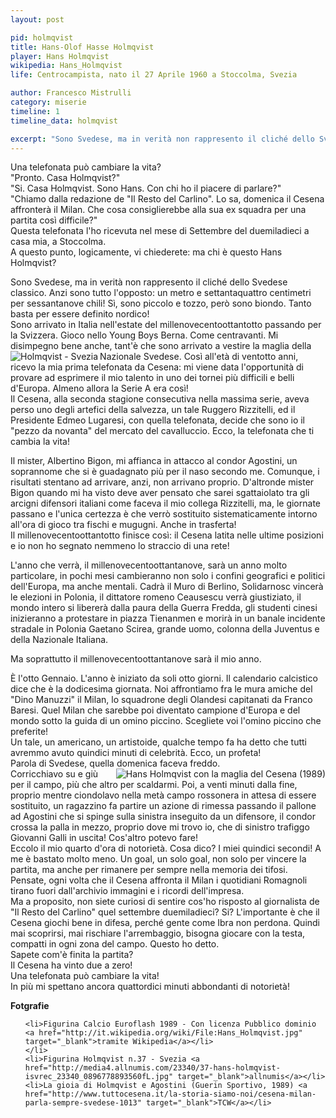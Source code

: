 ```yaml
---
layout: post

pid: holmqvist
title: Hans-Olof Hasse Holmqvist
player: Hans Holmqvist
wikipedia: Hans_Holmqvist
life: Centrocampista, nato il 27 Aprile 1960 a Stoccolma, Svezia

author: Francesco Mistrulli
category: miserie
timeline: 1
timeline_data: holmqvist

excerpt: "Sono Svedese, ma in verità non rappresento il cliché dello Svedese classico. Anzi sono tutto l'opposto: un metro e  settantaquattro centimetri per sessantanove chili"
---
```

Una telefonata può cambiare la vita?  
"Pronto. Casa Holmqvist?"  
"Si. Casa Holmqvist. Sono Hans. Con chi ho il piacere di parlare?"  
"Chiamo dalla redazione de "Il Resto del Carlino". Lo sa, domenica il Cesena affronterà il Milan. Che cosa consiglierebbe alla sua ex squadra per una partita così difficile?"  
Questa telefonata l'ho ricevuta nel mese di Settembre del duemiladieci a casa mia, a Stoccolma.  
A questo punto, logicamente, vi chiederete: ma chi è questo Hans Holmqvist?  

Sono Svedese, ma in verità non rappresento il cliché dello Svedese classico. Anzi sono tutto l'opposto: un metro e  settantaquattro centimetri per sessantanove chili! Sì, sono piccolo e tozzo, però sono biondo. Tanto basta per essere definito nordico!  
Sono arrivato in Italia nell'estate del millenovecentoottantotto passando per la Svizzera. Gioco nello Young Boys Berna. Come centravanti. Mi disimpegno bene anche, tant'è che sono arrivato a vestire la maglia della Nazionale Svedese.
<img class="responsive-img border w30 margin-1em" src="http://media4.allnumis.com/23340/37-hans-holmqvist-isvrec_23340_0896778893560fL.jpg" alt="Holmqvist - Svezia" align="left">
Così all'età di ventotto anni, ricevo la mia prima telefonata da Cesena: mi viene data l'opportunità di provare ad esprimere il mio talento in uno dei tornei più difficili e belli d'Europa. Almeno allora la Serie A era così!  
Il Cesena, alla seconda stagione consecutiva nella massima serie, aveva perso uno degli artefici della salvezza, un tale Ruggero Rizzitelli, ed il Presidente Edmeo Lugaresi, con quella telefonata, decide che sono io il "pezzo da novanta" del mercato del cavalluccio. Ecco, la telefonata che ti cambia la vita!  

Il mister, Albertino Bigon, mi affianca in attacco al condor Agostini, un soprannome che si è guadagnato più per il naso secondo me. Comunque, i risultati stentano ad arrivare, anzi, non arrivano proprio. D'altronde mister Bigon quando mi ha visto deve aver pensato che sarei sgattaiolato tra gli arcigni difensori italiani come faceva il mio collega Rizzitelli, ma, le giornate passano e l'unica certezza è che verrò sostituito sistematicamente intorno all'ora di gioco tra fischi e mugugni. Anche in trasferta!  
Il millenovecentoottantotto finisce così: il Cesena latita nelle ultime posizioni e io non ho segnato nemmeno lo straccio di una rete!  

L'anno che verrà, il millenovecentoottantanove, sarà un anno molto particolare, in pochi mesi cambieranno non solo i confini geografici e politici dell'Europa, ma anche mentali. Cadrà il Muro di Berlino, Solidarnosc vincerà le elezioni in Polonia, il dittatore romeno Ceausescu verrà giustiziato, il mondo intero si libererà dalla paura della Guerra Fredda, gli studenti cinesi inizieranno a protestare in piazza Tienanmen e morirà in un banale incidente stradale in Polonia Gaetano Scirea, grande uomo, colonna della Juventus e della Nazionale Italiana.  

Ma soprattutto il millenovecentoottantanove sarà il mio anno.  

È l'otto Gennaio. L'anno è iniziato da soli otto giorni. Il calendario calcistico dice che è la dodicesima giornata. Noi affrontiamo fra le mura amiche del "Dino Manuzzi" il Milan, lo squadrone degli Olandesi capitanati da Franco Baresi. Quel Milan che sarebbe poi diventato campione d'Europa e del mondo sotto la guida di un omino piccino. Scegliete voi l'omino piccino che preferite!  
Un tale, un americano, un artistoide, qualche tempo fa ha detto che tutti avremmo avuto quindici minuti di celebrità. Ecco, un profeta!  
Parola di Svedese, quella domenica faceva freddo.  
<img class="responsive-img border w30 margin-1em" src="http://net-storage2.tccstatic.com/storage/tuttocesena.it/img_notizie/thumb1/61/61969d8722bf586d8c3c4b776aa0719a-22964-1283890857.jpeg" alt="Hans Holmqvist con la maglia del Cesena (1989)" align="right">
Corricchiavo su e giù per il campo, più che altro per scaldarmi. Poi, a venti minuti dalla fine, proprio mentre ciondolavo nella metà campo rossonera in attesa di essere sostituito, un ragazzino fa partire un azione di rimessa passando il pallone ad Agostini che si spinge sulla sinistra inseguito da un difensore, il condor crossa la palla in mezzo, proprio dove mi trovo io, che di sinistro trafiggo Giovanni Galli in uscita! Cos'altro potevo fare!  
Eccolo il mio quarto d'ora di notorietà. Cosa dico? I miei quindici secondi! A me è bastato molto meno. Un goal, un solo goal, non solo per vincere la partita, ma anche per rimanere per sempre nella memoria dei tifosi.  
Pensate, ogni volta che il Cesena affronta il Milan i quotidiani Romagnoli tirano fuori dall'archivio immagini e i ricordi dell'impresa.  
Ma a proposito, non siete curiosi di sentire cos'ho risposto al giornalista de "Il Resto del Carlino" quel settembre duemiladieci? Si? L'importante è che il Cesena giochi bene in difesa, perché gente come Ibra non perdona. Quindi mai scoprirsi, mai rischiare l'arrembaggio, bisogna giocare con la testa, compatti in ogni zona del campo. Questo ho detto.  
Sapete com'è finita la partita?  
Il Cesena ha vinto due a zero!  
Una telefonata può cambiare la vita!  
In più mi spettano ancora quattordici minuti abbondanti di notorietà!

<div class="post-disclaimer">
<b>Fotgrafie</b><br/>
<ol>

	<li>Figurina Calcio Euroflash 1989 - Con licenza Pubblico dominio <a href="http://it.wikipedia.org/wiki/File:Hans_Holmqvist.jpg" target="_blank">tramite Wikipedia</a></li>
    </li>
	<li>Figurina Holmqvist n.37 - Svezia <a href="http://media4.allnumis.com/23340/37-hans-holmqvist-isvrec_23340_0896778893560fL.jpg" target="_blank">allnumis</a></li>
	<li>La gioia di Holmqvist e Agostini (Guerin Sportivo, 1989) <a href="http://www.tuttocesena.it/la-storia-siamo-noi/cesena-milan-parla-sempre-svedese-1013" target="_blank">TCW</a></li>

</ol>
</div>

<script>
    var holmqvist=[
                    {
                        type:"birth",
                        category:"event",
                        timestamps:[new Date(1960,4-1,27)],
                        text:{
                            body:"Il 27 Aprile 1960, nasce a Stoccolma, Svezia, Hans Holmqvist.",
                            link:null
                        }
                    },
                    {
                        type:"club",
                        category:"range",
                        timestamps:[1978,1983],
                        team:"Djurgårdens IF",
                        text:{
                            body:"Inizia la sua carriera nel Djurgårdens IF. Gioca 86 partite e segna 37 goal.",
                            link:null
                        }
                    },
                    {
                        type:"club",
                        category:"range",
                        timestamps:[1983,1984],
                        team:"Hammarby IF",
                        text:{
                            body:"Nel 1983 si trasferisce nel Hammarby. Gioca 14 match, segnando 3 volte.",
                            link:null
                        }
                    },
                    {
                        type:"club",
                        category:"range",
                        timestamps:[1984,1986],
                        team:"Fortuna Düsseldorf",
                        text:{
                            body:"Nel 1984 va in Germania, nel Fortuna Düsseldorf. Colleziona 59 presenze e va a segno 19 volte.",
                            link:null
                        }
                    },
                    {
                        type:"club",
                        category:"range",
                        timestamps:[1986,1987],
                        team:"Hammarby IF",
                        text:{
                            body:"Nel 1986 torna in Svezia nel Hammarby IF, segnando 1 gol in 21 partite.",
                            link:null
                        }
                    },
                    {
                        type:"club",
                        category:"range",
                        timestamps:[1987,1988],
                        team:"Young Boys",
                        text:{
                            body:"Nel 1987 si trasferisce in Svizzera per giocare negli Young Boys, colleziona 28 presenze e ben 10 reti.",
                            link:null
                        }
                    },
                    {
                        type:"club",
                        category:"range",
                        timestamps:[1988,1990],
                        team:"Cesena",
                        text:{
                            body:"Nel 1988 si traserisce al Cesena, dove colleziona 20 presenze con un solo gol nella sorprendente vittoria dei bianconeri Romagnoli contro il Milan (1-0).",
                            link:null
                        }
                    },
                    {
                        type:"club",
                        category:"range",
                        timestamps:[1990,1993],
                        team:"Örebro",
                        text:{
                            body:"Al termine dell'esperienza italiana, torna a giocare in Svezia nell'Örebro nelle cui file conclude l'attività agonistica nel 1993.",
                            link:null
                        }
                    },
                    {
                        type:"national",
                        timestamps:[1983,1988],
                        team:"Svezia",
                        apps:27,
                        goals:4
                    },
                    {
                        type:"history",
                        category:"event",
                        timestamps:[new Date(1986,2-1,28)],
                        text:{

                            body:"Il 28 Febbraio 1986 viene assassinato nel pieno centro di Stoccolma il primo ministro svedese Olof Palme; questo delitto è rimasto, ad oggi, ancora irrisolto.",
                            link:"http://it.wikipedia.org/wiki/Olof_Palme"
                        }
                    },
                    {
                        type:"history",
                        category:"event",
                        timestamps:[new Date(1989,11-1,9)],
                        text:{

                            body:"<ul><li>18 Aprile, Pechino: cominciano le proteste studentesche in piazza Tienanmen.</li><li>24 Agosto, Polonia: nasce una coalizione di governo formata da Solidarnosc ed altri due partiti.</li><li>9 Novembre, Germani: cade il Muro di Berlino.</li><li>17 Dicembre, Stati Uniti: esce la prima puntata de I Simpson.</li><li>25 Dicembre, Romania: esecuzione del dittatore Nicolae Ceauşescu e della moglie Elena.</li><li>29 Dicembre, Cecoslovacchia: Václav Havel diventa Presidente.</li></ul>",
                            link:"http://it.wikipedia.org/wiki/1989"
                        }
                    },
                    {
                        type:"history",
                        category:"event",
                        timestamps:[new Date(1995,1-1,1)],
                        text:{

                            body:"Nel 1995, in Svezia, viene fondato Metro. Il giornale gratuito ideato per i pendolari. Metro viene stampato in 56 edizioni giornaliere, in 15 linguaggi e 19 nazioni.",
                            link:"http://en.wikipedia.org/wiki/Metro_International"
                        }
                    }


                ];
</script>
